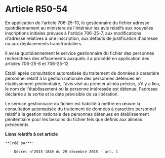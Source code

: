 # Article R50-54

En application de l'article 706-25-10, le gestionnaire du fichier adresse quotidiennement au ministère de l'intérieur les
avis relatifs aux nouvelles inscriptions initiales prévues à l'article 706-25-7, aux modifications d'adresse relatives à une
inscription, aux défauts de justification d'adresse ou aux déplacements transfrontaliers. 

Il avise quotidiennement le service gestionnaire du fichier des personnes recherchées des effacements auxquels il a procédé
en application des articles 706-25-6 et 706-25-12. 

Etabli après consultation automatisée du traitement de données à caractère personnel relatif à la gestion nationale des
personnes détenues en établissement pénitentiaire, l'avis visé au premier alinéa précise, s'il y a lieu, le nom de
l'établissement où la personne intéressée est détenue, l'adresse déclarée à la sortie et la date prévisible de sa
libération. 

Le service gestionnaire du fichier est habilité à mettre en œuvre la consultation automatisée du traitement de données à
caractère personnel relatif à la gestion nationale des personnes détenues en établissement pénitentiaire pour les besoins du
fichier tels que définis aux alinéas précédents.

**Liens relatifs à cet article**

	**Créé par**:

	  - Décret n°2015-1840 du 29 décembre 2015 - art. 1
